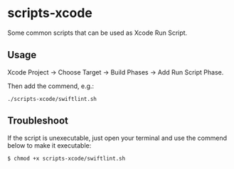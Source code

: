 # scripts-xcode

Some common scripts that can be used as Xcode Run Script.

## Usage

Xcode Project -> Choose Target -> Build Phases -> Add Run Script Phase.

Then add the commend, e.g.:

    ./scripts-xcode/swiftlint.sh

## Troubleshoot

If the script is unexecutable, just open your terminal and use the commend below to make it executable:

    $ chmod +x scripts-xcode/swiftlint.sh

